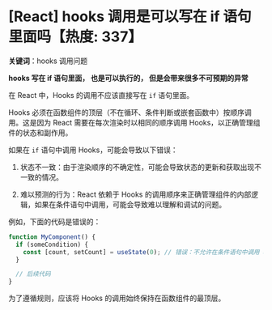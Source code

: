# [React] hooks 调用是可以写在 if 语句里面吗【热度: 337】

**关键词**：hooks 调用问题

**hooks 写在 if 语句里面， 也是可以执行的， 但是会带来很多不可预期的异常**

在 React 中，Hooks 的调用不应该直接写在 `if` 语句里面。

Hooks 必须在函数组件的顶层（不在循环、条件判断或嵌套函数中）按顺序调用。这是因为 React 需要在每次渲染时以相同的顺序调用 Hooks，以正确管理组件的状态和副作用。

如果在 `if` 语句中调用 Hooks，可能会导致以下错误：

1. 状态不一致：由于渲染顺序的不确定性，可能会导致状态的更新和获取出现不一致的情况。

2. 难以预测的行为：React 依赖于 Hooks 的调用顺序来正确管理组件的内部逻辑，如果在条件语句中调用，可能会导致难以理解和调试的问题。

例如，下面的代码是错误的：

```jsx
function MyComponent() {
  if (someCondition) {
    const [count, setCount] = useState(0); // 错误：不允许在条件语句中调用 useState
  }

  // 后续代码
}
```

为了遵循规则，应该将 Hooks 的调用始终保持在函数组件的最顶层。